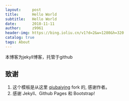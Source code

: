```yaml
---
layout:     post
title:      Hello World
subtitle:   Hello World
date:       2018-11-11
author:     z9961
header-img: https://bing.ioliu.cn/v1?d=2&w=1280&h=320
catalog: true
tags: About
---
```






 本博客为jekyll博客，托管于github





## 致谢

1. 这个模板是从这里 [qiubaiying](https://github.com/qiubaiying/qiubaiying.github.io) fork 的, 感谢作者。
2. 感谢 Jekyll、Github Pages 和 Bootstrap!







